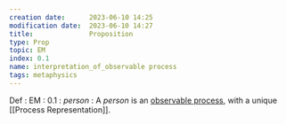 ```yaml
---
creation date:		2023-06-10 14:25
modification date:	2023-06-10 14:27
title: 				Proposition
type: Prop
topic: EM
index: 0.1
name: interpretation_of_observable process
tags: metaphysics 
---
```

Def : EM : 0.1 : $person$ : A $person$ is an [observable process](Def-4.0-Observable_Process.md), with a unique [[Process Representation]].